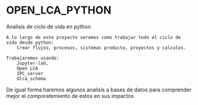 # OPEN_LCA_PYTHON
Analisis de ciclo de vida en python  

    A lo largo de este proyecto veremos como trabajar todo el ciclo de vida desde python:
        Crear flujos, procesos, sistemas producto, proyectos y calculos. 
    
    Trabajaremos usando: 
        Jupyter-lab, 
        Open LCA
        IPC_server
        Olca_schema

De igual forma haremos algunos analisis a bases de datos para comprender mejor el comporatemiento de estos en sus impactos 


